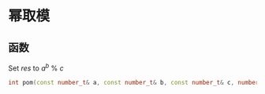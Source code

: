<h1>幂取模</h1>

<h2>函数</h2>

Set _res_ to _a<sup>b</sup>_ % _c_
```C++
int pom(const number_t& a, const number_t& b, const number_t& c, number_t& res);
```